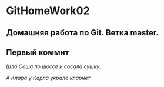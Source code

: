 # GitHomeWork02
## Домашняя работа по Git. Ветка master.
## Первый коммит
*Шла Саша по шоссе и сосала сушку.*

*А Клара у Карла украла кларнет*